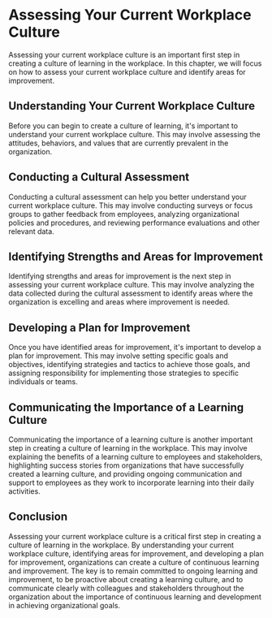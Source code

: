 Assessing Your Current Workplace Culture
================================================================================

Assessing your current workplace culture is an important first step in creating a culture of learning in the workplace. In this chapter, we will focus on how to assess your current workplace culture and identify areas for improvement.

Understanding Your Current Workplace Culture
--------------------------------------------

Before you can begin to create a culture of learning, it's important to understand your current workplace culture. This may involve assessing the attitudes, behaviors, and values that are currently prevalent in the organization.

Conducting a Cultural Assessment
--------------------------------

Conducting a cultural assessment can help you better understand your current workplace culture. This may involve conducting surveys or focus groups to gather feedback from employees, analyzing organizational policies and procedures, and reviewing performance evaluations and other relevant data.

Identifying Strengths and Areas for Improvement
-----------------------------------------------

Identifying strengths and areas for improvement is the next step in assessing your current workplace culture. This may involve analyzing the data collected during the cultural assessment to identify areas where the organization is excelling and areas where improvement is needed.

Developing a Plan for Improvement
---------------------------------

Once you have identified areas for improvement, it's important to develop a plan for improvement. This may involve setting specific goals and objectives, identifying strategies and tactics to achieve those goals, and assigning responsibility for implementing those strategies to specific individuals or teams.

Communicating the Importance of a Learning Culture
--------------------------------------------------

Communicating the importance of a learning culture is another important step in creating a culture of learning in the workplace. This may involve explaining the benefits of a learning culture to employees and stakeholders, highlighting success stories from organizations that have successfully created a learning culture, and providing ongoing communication and support to employees as they work to incorporate learning into their daily activities.

Conclusion
----------

Assessing your current workplace culture is a critical first step in creating a culture of learning in the workplace. By understanding your current workplace culture, identifying areas for improvement, and developing a plan for improvement, organizations can create a culture of continuous learning and improvement. The key is to remain committed to ongoing learning and improvement, to be proactive about creating a learning culture, and to communicate clearly with colleagues and stakeholders throughout the organization about the importance of continuous learning and development in achieving organizational goals.
